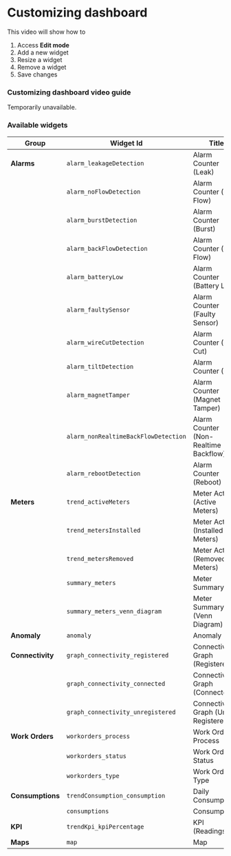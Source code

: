 # Customizing dashboard

<tldr>
This video will show how to   

1. Access <b>Edit mode</b>
2. Add a new widget
3. Resize a widget
4. Remove a widget
5. Save changes

</tldr>

### Customizing dashboard video guide

[//]: # (<video src="dashboard.mp4" preview-src="dashboard_preview.png"/>)
Temporarily unavailable.

### Available widgets

| **Group**        | **Widget Id**                        | **Title**                             |
|------------------|--------------------------------------|---------------------------------------|
| **Alarms**       | `alarm_leakageDetection`             | Alarm Counter (Leak)                  |
|                  | `alarm_noFlowDetection`              | Alarm Counter (No Flow)               |
|                  | `alarm_burstDetection`               | Alarm Counter (Burst)                 |
|                  | `alarm_backFlowDetection`            | Alarm Counter (Back Flow)             |
|                  | `alarm_batteryLow`                   | Alarm Counter (Battery Low)           |
|                  | `alarm_faultySensor`                 | Alarm Counter (Faulty Sensor)         |
|                  | `alarm_wireCutDetection`             | Alarm Counter (Wire Cut)              |
|                  | `alarm_tiltDetection`                | Alarm Counter (Tilt)                  |
|                  | `alarm_magnetTamper`                 | Alarm Counter (Magnet Tamper)         |
|                  | `alarm_nonRealtimeBackFlowDetection` | Alarm Counter (Non-Realtime Backflow) |
|                  | `alarm_rebootDetection`              | Alarm Counter (Reboot)                |
| **Meters**       | `trend_activeMeters`                 | Meter Activity (Active Meters)        |
|                  | `trend_metersInstalled`              | Meter Activity (Installed Meters)     |
|                  | `trend_metersRemoved`                | Meter Activity (Removed Meters)       |
|                  | `summary_meters`                     | Meter Summary                         |
|                  | `summary_meters_venn_diagram`        | Meter Summary (Venn Diagram)          |
| **Anomaly**      | `anomaly`                            | Anomaly                               |
| **Connectivity** | `graph_connectivity_registered`      | Connectivity Graph (Registered)       |
|                  | `graph_connectivity_connected`       | Connectivity Graph (Connected)        |
|                  | `graph_connectivity_unregistered`    | Connectivity Graph (Un-Registered)    |
| **Work Orders**  | `workorders_process`                 | Work Orders Process                   |
|                  | `workorders_status`                  | Work Orders Status                    |
|                  | `workorders_type`                    | Work Orders Type                      |
| **Consumptions** | `trendConsumption_consumption`       | Daily Consumptions                    |
|                  | `consumptions`                       | Consumptions                          |
| **KPI**          | `trendKpi_kpiPercentage`             | KPI (Readings)                        |
| **Maps**         | `map`                                | Map                                   |
